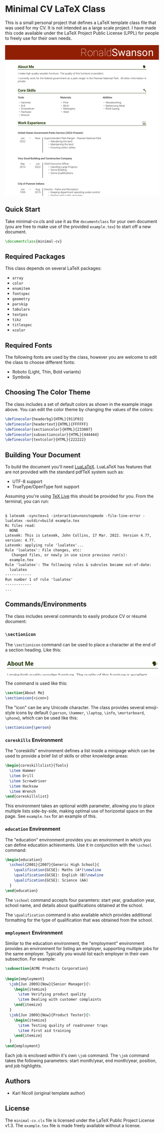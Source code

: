 # Minimal CV LaTeX Class

This is a small personal project that defines a LaTeX template class file that
was used for my CV. It is not intended as a large scale project. I have made
this code available under the LaTeX Project Public License (LPPL) for people to
freely use for their own needs.

![Example CV](images/example.png)

## Quick Start

Take minimal-cv.cls and use it as the `documentclass` for your own document
(you are free to make use of the provided `example.tex`) to start off a new
document.

```latex
\documentclass{minimal-cv}
```

## Required Packages

This class depends on several LaTeX packages:

* `array`
* `color`
* `enumitem`
* `fontspec`
* `geometry`
* `parskip`
* `tabularx`
* `textpos`
* `tikz`
* `titlespec`
* `xcolor`

## Required Fonts

The following fonts are used by the class, however you are welcome to edit the
class to choose different fonts:

* Roboto (Light, Thin, Bold variants)
* Symbola

## Choosing The Color Theme

The class includes a set of default colors as shown in the example image above.
You can edit the color theme by changing the values of the colors:

```latex
\definecolor{headerbg}{HTML}{911F03}
\definecolor{headertext}{HTML}{FFFFFF}
\definecolor{sectioncolor}{HTML}{233807}
\definecolor{subsectioncolor}{HTML}{444444}
\definecolor{textcolor}{HTML}{222222}
```

## Building Your Document

To build the document you'll need [LuaLaTeX](https://en.wikipedia.org/wiki/LuaTeX).
LuaLaTeX has features that are not provided with the standard pdfTeX system
such as:

* UTF-8 support
* TrueType/OpenType font support

Assuming you're using [TeX Live](https://en.wikipedia.org/wiki/TeX_Live) this
should be provided for you. From the terminal, you can run:

```shell

$ latexmk -synctex=1 -interaction=nonstopmode -file-line-error -lualatex -outdir=build example.tex
Rc files read:
  NONE
Latexmk: This is Latexmk, John Collins, 17 Mar. 2022. Version 4.77, version: 4.77.
Latexmk: applying rule 'lualatex'...
Rule 'lualatex': File changes, etc:
   Changed files, or newly in use since previous run(s):
  example.tex
Rule 'lualatex': The following rules & subrules became out-of-date:
  lualatex
------------
Run number 1 of rule 'lualatex'
------------
...
```

## Commands/Environments

The class includes several commands to easily produce CV or résumé document:

### `\sectionicon`

The `\sectionicon` command can be used to place a character at the end of a
section heading. Like this:

![Example CV](images/sectionicon.png)

The command is used like this:

```latex
\section{About Me}
\sectionicon{<icon>}
```

The "icon" can be any Unicode character. The class provides several emoji-style
icons by default (`\person`, `\hammer`, `\laptop`, `\info`, `\mortarboard`,
`\phone`), which can be used like this:

```latex
\sectionicon{\person}
```

### `coreskills` Environment

The "coreskills" environment defines a list inside a minipage which can
be used to provide a brief list of skills or other knowledge areas:

```latex
\begin{coreskillslist}{Tools}
  \item Hammer
  \item Drill
  \item Screwdriver
  \item Hacksaw
  \item Wrench
\end{coreskillslist}
```

This environment takes an optional  width parameter, allowing you to place
multiple lists side-by-side, making optimal use of horizontal space on the
page. See `example.tex` for an example of this.

### `education` Environment

The "education" environment provides you an environment in which you can define
education achievments. Use it in conjunction with the `\school` command:

```latex
\begin{education}
  \school{2001}{2007}{Generic High School}{
    \qualification{GCSE}: Maths (A*)\newline
    \qualification{GCSE}: English (B)\newline
    \qualification{GCSE}: Science (AA)
  }
\end{education}
```

The `\school` command accepts four paramters: start year, graduation year,
school name, and details about qualifications obtained at the school.

The `\qualification` command is also available which provides additional
formatting for the type of qualification that was obtained from the school.

### `employment` Environment

Similar to the education environment, the "employment" environment provides an
environment for listing an employer, supporting multiple jobs for the same
employer. Typically you would list each employer in their own subsection.
For example:

```latex
\subsection{ACME Products Corporation}

\begin{employment}
  \job{Jun 2009}{Now}{Senior Manager}{%
    \begin{itemize}
      \item Verifying product quality
      \item Dealing with customer complaints
    \end{itemize}
  }
  \job{Jun 2009}{Now}{Product Tester}{%
    \begin{itemize}
      \item Testing quality of roadrunner traps
      \item First aid training
    \end{itemize}
  }
\end{employment}
```

Each job is enclosed within it's own `\job` command. The `\job` command takes
the following parameters: start month/year, end month/year, position, and job
highlights.

## Authors

* Karl Nicoll (original template author)

## License

The `minimal-cv.cls` file is licensed under the LaTeX Public Project License
v1.3. The `example.tex` file is made freely available without a license.
